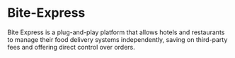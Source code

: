# Bite-Express
Bite Express is a plug-and-play platform that allows hotels and restaurants to manage their food delivery systems independently, saving on third-party fees and offering direct control over orders.
